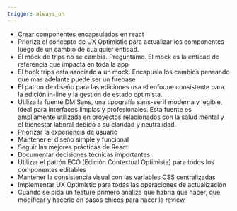 ```yaml
---
trigger: always_on
---
```


- Crear componentes encapsulados en react
- Prioriza el concepto de UX Optimistic para actualizar los componentes luego de un cambio de cualquier entidad.
- El mock de trips no se cambia. Preguntame. El mock es la entidad de referencia que impacta en toda la app
- El hook trips esta asociado a un mock. Encapusla los cambios pensando que mas adelante puede ser un firebase
- El patron de diseño para las ediciones usa el enfoque consistente para la edición in-line y la gestión de estado optimista.
- Utiliza la fuente DM Sans, una tipografía sans-serif moderna y legible, ideal para interfaces limpias y profesionales. Esta fuente es ampliamente utilizada en proyectos relacionados con la salud mental y el bienestar laboral debido a su claridad y neutralidad.
- Priorizar la experiencia de usuario
- Mantener el diseño simple y funcional
- Seguir las mejores prácticas de React
- Documentar decisiones técnicas importantes
- Utilizar el patrón ECO (Edición Contextual Optimista) para todos los componentes editables
- Mantener la consistencia visual con las variables CSS centralizadas
- Implementar UX Optimistic para todas las operaciones de actualización
- Cuando se pida un feature primero analiza que habria que hacer, que modificar y hacerlo en pasos chicos para hacer la review